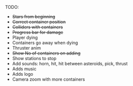TODO:
- ~~Stars from beginning~~
- ~~Correct container position~~
- ~~Colliders with containers~~
- ~~Progress bar for damage~~ 
- Player dying
- Containers go away when dying
- Thruster anim
- ~~Show No of containers on adding~~
- Show stations to stop
- Add sounds: horn, hit, hit between asteroids, pick, thrust
- Adds music
- Adds logo
- Camera zoom with more containers
